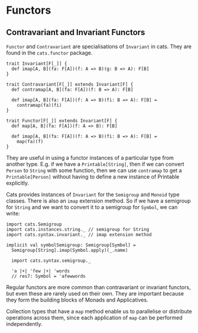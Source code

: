 # Functors

## Contravariant and Invariant Functors

`Functor` and `Contravariant` are specialisations of `Invariant` in cats. They are found in the
`cats.functor` package.

```
trait Invariant[F[_]] {
  def imap[A, B](fa: F[A])(f: A => B)(g: B => A): F[B]
}

trait Contravariant[F[_]] extends Invariant[F] {
  def contramap[A, B](fa: F[A])(f: B => A): F[B]

  def imap[A, B](fa: F[A])(f: A => B)(fi: B => A): F[B] =
    contramap(fa)(fi)
}

trait Functor[F[_]] extends Invariant[F] {
  def map[A, B](fa: F[A])(f: A => B): F[B]

  def imap[A, B](fa: F[A])(f: A => B)(fi: B => A): F[B] =
    map(fa)(f)
}
```

They are useful in using a functor instances of a particular type from another type. E.g. if we have
a `Printable[String]`, then if we can convert `Person` to `String` with some function, then we can
use `contramap` to get a `Printable[Person]` without having to define a new instance of Printable
explicitly.

Cats provides instances of `Invariant` for the `Semigroup` and `Monoid` type classes. There is also
an `imap` extension method. So if we have a semigroup for `String` and we want to convert it to a
semigroup for `Symbol`, we can write:

```
import cats.Semigroup
import cats.instances.string._ // semigroup for String
import cats.syntax.invariant._ // imap extension method

implicit val symbolSemigroup: Semigroup[Symbol] =
  Semigroup[String].imap(Symbol.apply)(_.name)

  import cats.syntax.semigroup._

  'a |+| 'few |+| 'words
  // res7: Symbol = 'afewwords
```

Regular functors are more common than contravariant or invariant functors, but even these are rarely
used on their own. They are important because they form the building blocks of Monads and
Applicatives.

Collection types that have a `map` method enable us to parallelise or distribute operations across
them, since each application of `map` can be performed independently.
